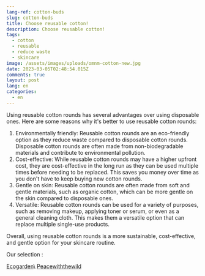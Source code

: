 ```yaml
---
lang-ref: cotton-buds
slug: cotton-buds
title: Choose reusable cotton!
description: Choose reusable cotton!
tags:
  - cotton
  - reusable
  - reduce waste
  - skincare
image: /assets/images/uploads/omnm-cotton-new.jpg
date: 2023-03-05T02:48:54.015Z
comments: true
layout: post
lang: en
categories:
  - en
---
```

Using reusable cotton rounds has several advantages over using disposable ones. Here are some reasons why it's better to use reusable cotton rounds:

1. Environmentally friendly: Reusable cotton rounds are an eco-friendly option as they reduce waste compared to disposable cotton rounds. Disposable cotton rounds are often made from non-biodegradable materials and contribute to environmental pollution.
2. Cost-effective: While reusable cotton rounds may have a higher upfront cost, they are cost-effective in the long run as they can be used multiple times before needing to be replaced. This saves you money over time as you don't have to keep buying new cotton rounds.
3. Gentle on skin: Reusable cotton rounds are often made from soft and gentle materials, such as organic cotton, which can be more gentle on the skin compared to disposable ones.
4. Versatile: Reusable cotton rounds can be used for a variety of purposes, such as removing makeup, applying toner or serum, or even as a general cleaning cloth. This makes them a versatile option that can replace multiple single-use products.

Overall, using reusable cotton rounds is a more sustainable, cost-effective, and gentle option for your skincare routine.

O﻿ur selection : 

[E﻿cogarden](https://www.ecogardenuk.co.uk/products/reusable-bamboo-cotton-cleansing-pad-set?)\
[P﻿eacewiththewild](https://www.peacewiththewild.co.uk/product-category/skincare/cloths-rounds/cotton-rounds/?)